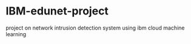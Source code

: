 # IBM-edunet-project
project on network intrusion detection system using ibm cloud machine learning 
